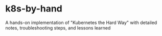 # k8s-by-hand
A hands-on implementation of "Kubernetes the Hard Way" with detailed notes, troubleshooting steps, and lessons learned
